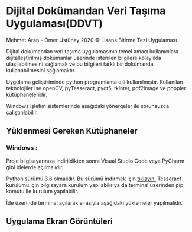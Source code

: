 # Dijital Dokümandan Veri Taşıma Uygulaması(DDVT)

Mehmet Aran - Ömer Üstünay 2020 © Lisans Bitirme Tezi Uygulaması

Dijital dokümandan veri taşıma uygulamasının temel amacı kullanıcılara dijitalleştirilmiş dokümanlar üzerinde istenilen bilgilere kolaylıkla ulaşılabilmesini sağlamak ve bu bilgileri farklı bir dokümanda kullanabilmesini sağlamaktır.

Uygulama geliştiriminde python programlama dili kullanılmıştır.
Kullanılan teknolojiler ise openCV, pyTesseract, pyqt5, tkinter, pdf2image ve poppler kütüphaneleridir.

Windows işletim sistemlerinde aşağıdaki yönergeler ile sorunsuzca çalıştırılabilir.

## Yüklenmesi Gereken Kütüphaneler

### Windows : 
Proje bilgisayarınıza indirildikten sonra Visual Studio Code veya PyCharm gibi idelerde açılmalıdır. 

Python sürümü 3.6 olmalıdır. Bu sürümü indirmek için [tıklayın.](https://www.python.org/downloads/)
Tesseract kurulumu için bilgisayara kurulum yapılabilir ya da terminal üzerinden pip komutu ile kurulum yapılabilir.

İde üzerinde terminal açılarak sırasıyla aşağıdaki yüklemeler yapılmalıdır.


## Uygulama Ekran Görüntüleri


